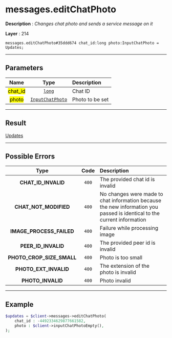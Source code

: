 # messages.editChatPhoto

**Description** : *Changes chat photo and sends a service message on it*

**Layer** : 214

```tl
messages.editChatPhoto#35ddd674 chat_id:long photo:InputChatPhoto = Updates;
```

---

## Parameters

| Name | Type | Description |
| :---: | :---: | :--- |
| <mark>chat_id</mark> | [`long`](type/long) | Chat ID |
| <mark>photo</mark> | [`InputChatPhoto`](type/InputChatPhoto) | Photo to be set |

---

## Result

[Updates](type/Updates)

---

## Possible Errors

| Type | Code | Description |
| :---: | :---: | :--- |
| **CHAT_ID_INVALID** | `400` | The provided chat id is invalid |
| **CHAT_NOT_MODIFIED** | `400` | No changes were made to chat information because the new information you passed is identical to the current information |
| **IMAGE_PROCESS_FAILED** | `400` | Failure while processing image |
| **PEER_ID_INVALID** | `400` | The provided peer id is invalid |
| **PHOTO_CROP_SIZE_SMALL** | `400` | Photo is too small |
| **PHOTO_EXT_INVALID** | `400` | The extension of the photo is invalid |
| **PHOTO_INVALID** | `400` | Photo invalid |

---

## Example

```php
$updates = $client->messages->editChatPhoto(
	chat_id : -4492334629877661582,
	photo : $client->inputChatPhotoEmpty(),
);
```